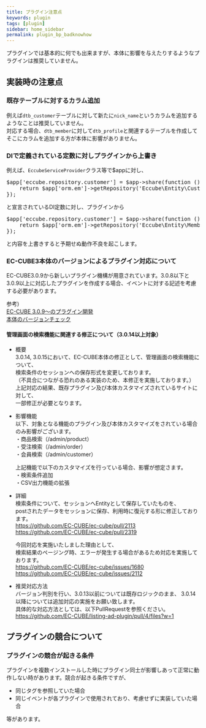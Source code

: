 ```yaml
---
title: プラグイン注意点
keywords: plugin 
tags: [plugin]
sidebar: home_sidebar
permalink: plugin_bp_badknowhow
---
```


プラグインでは基本的に何でも出来ますが、本体に影響を与えたりするようなプラグインは推奨していません。

## 実装時の注意点

### 既存テーブルに対するカラム追加
例えば`dtb_customer`テーブルに対して新たに`nick_name`というカラムを追加するようなことは推奨していません。  
対応する場合、`dtb_member`に対して`dtb_profile`と関連するテーブルを作成してそこにカラムを追加する方が本体に影響がありません。

### DIで定義されている定数に対しプラグインから上書き
例えば、`EccubeServiceProvider`クラス等で$appに対し、

<pre>
$app['eccube.repository.customer'] = $app->share(function () use ($app) {
    return $app['orm.em']->getRepository('Eccube\Entity\Customer');
});</pre>
と宣言されているDI定数に対し、プラグインから

<pre>
$app['eccube.repository.customer'] = $app->share(function () use ($app) {
    return $app['orm.em']->getRepository('Eccube\Entity\Member');
});</pre>
と内容を上書きすると予期せぬ動作不良を起こします。

### EC-CUBE3本体のバージョンによるプラグイン対応について
EC-CUBE3.0.9から新しいプラグイン機構が用意されています。3.0.8以下と3.0.9以上に対応したプラグインを作成する場合、イベントに対する記述を考慮する必要があります。

参考)  
[EC-CUBE 3.0.9～のプラグイン開発](plugin_tutorial#ec-cube-309)  
[本体のバージョンチェック](plugin_bp_event#section-2)

#### 管理画面の検索機能に関連する修正について（3.0.14以上対象）

- 概要  
3.0.14, 3.0.15において、EC-CUBE本体の修正として、管理画面の検索機能について、  
検索条件のセッションへの保存形式を変更しております。  
（不具合につながる恐れのある実装のため、本修正を実施しております。）  
上記対応の結果、既存プラグイン及び本体カスタマイズされているサイトに対して、  
一部修正が必要となります。

- 影響機能  
以下、対象となる機能のプラグイン及び本体カスタマイズをされている場合のみ影響がございます。  
・商品検索（/admin/product）  
・受注検索（/admin/order）  
・会員検索（/admin/customer）

  上記機能で以下のカスタマイズを行っている場合、影響が想定さます。  
・検索条件追加  
・CSV出力機能の拡張  

- 詳細  
検索条件について、セッションへEntityとして保存していたものを、  
postされたデータをセッションに保存、利用時に復元する形に修正しております。  
https://github.com/EC-CUBE/ec-cube/pull/2113  
https://github.com/EC-CUBE/ec-cube/pull/2319  

  今回対応を実施いたしました理由として、  
検索結果のページング時、エラーが発生する場合があるため対応を実施しております。  
https://github.com/EC-CUBE/ec-cube/issues/1680  
https://github.com/EC-CUBE/ec-cube/issues/2112  

- 推奨対応方法  
バージョン判別を行い、3.0.13以前については既存ロジックのまま、
3.0.14以降については追加対応の実施をお願い致します。  
具体的な対応方法としては、以下PullRequestを参照ください。  
https://github.com/EC-CUBE/listing-ad-plugin/pull/4/files?w=1  

## プラグインの競合について

### プラグインの競合が起きる条件
プラグインを複数インストールした時にプラグイン同士が影響しあって正常に動作しない時があります。競合が起きる条件ですが、

- 同じタグを参照していた場合
- 同じイベントが各プラグインで使用されており、考慮せずに実装していた場合

等があります。






